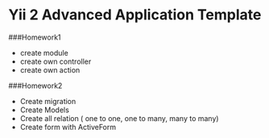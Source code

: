 Yii 2 Advanced Application Template
===================================
###Homework1

  * create module
  * create own controller
  * create own action

###Homework2

  * Create migration
  * Create Models
  * Create all relation ( one to one, one to many, many to many)
  * Create form with ActiveForm
